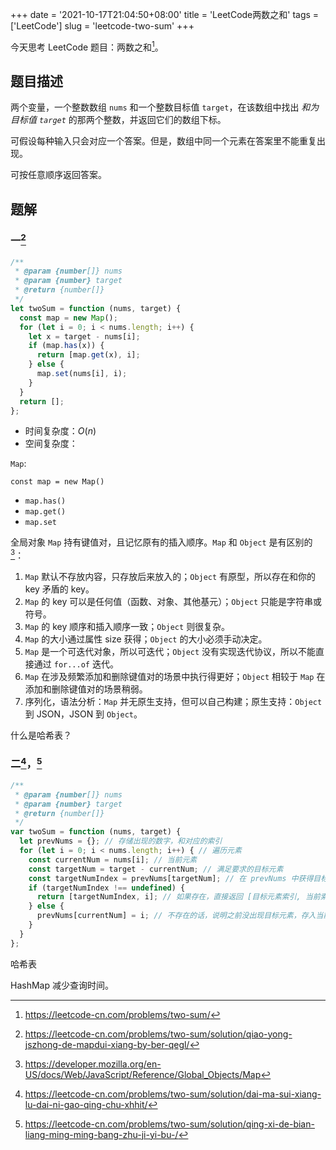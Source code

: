 +++
date = '2021-10-17T21:04:50+08:00'
title = 'LeetCode两数之和'
tags = ['LeetCode']
slug = 'leetcode-two-sum'
+++

今天思考 LeetCode 题目：两数之和[^1]。

## 题目描述

两个变量，一个整数数组 `nums` 和一个整数目标值 `target`，在该数组中找出 *和为目标值 `target`* 的那两个整数，并返回它们的数组下标。

可假设每种输入只会对应一个答案。但是，数组中同一个元素在答案里不能重复出现。

可按任意顺序返回答案。

## 题解

### 一[^2]

```js
/**
 * @param {number[]} nums
 * @param {number} target
 * @return {number[]}
 */
let twoSum = function (nums, target) {
  const map = new Map();
  for (let i = 0; i < nums.length; i++) {
    let x = target - nums[i];
    if (map.has(x)) {
      return [map.get(x), i];
    } else {
      map.set(nums[i], i);
    }
  }
  return [];
};
```

- 时间复杂度：$O(n)$
- 空间复杂度：

`Map`:

`const map = new Map()`

- `map.has()`
- `map.get()`
- `map.set`

全局对象 `Map` 持有键值对，且记忆原有的插入顺序。`Map` 和 `Object` 是有区别的[^3]：

1. `Map` 默认不存放内容，只存放后来放入的；`Object` 有原型，所以存在和你的 key 矛盾的 key。
2. `Map` 的 key 可以是任何值（函数、对象、其他基元）；`Object` 只能是字符串或符号。
3. `Map` 的 key 顺序和插入顺序一致；`Object` 则很复杂。
4. `Map` 的大小通过属性 size 获得；`Object` 的大小必须手动决定。
5. `Map` 是一个可迭代对象，所以可迭代；`Object` 没有实现迭代协议，所以不能直接通过 `for...of` 迭代。
6. `Map` 在涉及频繁添加和删除键值对的场景中执行得更好；`Object` 相较于 `Map` 在添加和删除键值对的场景稍弱。
7. 序列化，语法分析：`Map` 并无原生支持，但可以自己构建；原生支持：`Object` 到 JSON，JSON 到 `Object`。

什么是哈希表？

### 二[^4]，[^5]

```js
/**
 * @param {number[]} nums
 * @param {number} target
 * @return {number[]}
 */
var twoSum = function (nums, target) {
  let prevNums = {}; // 存储出现的数字，和对应的索引
  for (let i = 0; i < nums.length; i++) { // 遍历元素
    const currentNum = nums[i]; // 当前元素
    const targetNum = target - currentNum; // 满足要求的目标元素
    const targetNumIndex = prevNums[targetNum]; // 在 prevNums 中获得目标元素的索引
    if (targetNumIndex !== undefined) {
      return [targetNumIndex, i]; // 如果存在，直接返回 [目标元素索引, 当前索引]
    } else {
      prevNums[currentNum] = i; // 不存在的话，说明之前没出现目标元素，存入当前元素和对应索引
    }
  }
};
```

哈希表

HashMap 减少查询时间。

[^1]: https://leetcode-cn.com/problems/two-sum/
[^2]: https://leetcode-cn.com/problems/two-sum/solution/qiao-yong-jszhong-de-mapdui-xiang-by-ber-qegl/
[^3]: https://developer.mozilla.org/en-US/docs/Web/JavaScript/Reference/Global_Objects/Map
[^4]: https://leetcode-cn.com/problems/two-sum/solution/dai-ma-sui-xiang-lu-dai-ni-gao-qing-chu-xhhit/
[^5]: https://leetcode-cn.com/problems/two-sum/solution/qing-xi-de-bian-liang-ming-ming-bang-zhu-ji-yi-bu-/
